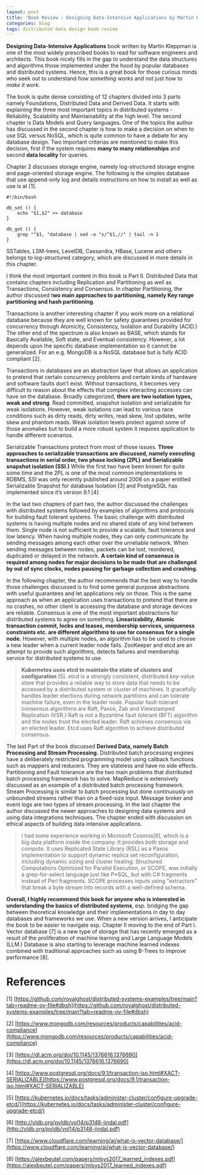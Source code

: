 ```yaml
---
layout: post
title: "Book Review : Designing Data-Intensive Applications by Martin Kleppmann"
categories: blog
tags: distributed data design book-review
---
```


**Designing Data-Intensive Applications** book written by Martin Kleppman is one of the most widely prescribed books to read for software engineers and architects. This book nicely fills in the gap to understand the data structures and algorithms those implemented under the hood by popular databases and distributed systems. Hence, this is a great book for those curious minds who seek out to understand _how something works_ and not just _how to make it work_.

The book is quite dense consisting of 12 chapters divided into 3 parts namely Foundations, Distributed Data and Derived Data. It starts with explaining the three most important topics in distributed systems - Reliability, Scalability and Maintainability at the high level. The second chapter is Data Models and Query languages. One of the topics the author has discussed in the second chapter is how to make a decision on when to use SQL versus NoSQL, which is quite common to have a debate for any database design. Two important criterias are mentioned to make this decision, first if the system requires **many to many relationships** and second **data locality** for queries. 

Chapter 2 discusses storage engine, namely log-structured storage engine and page-oriented storage engine. The following is the simples database that use append-only log and details instructions on how to install as well as use is at [1].
```
#!/bin/bash

db_set () {
    echo "$1,$2" >> database
}

db_get () {
    grep "^$1, "database | sed -e "s/^$1,//" | tail -n 1
}
```
SSTables, LSM-trees, LevelDB, Cassandra, HBase, Lucene and others belongs to log-structured category, which are discussed in more details in this chapter.

I think the most important content in this book is Part II. Distributed Data that contains chapters including Replication and Partitioning as well as Transactions, Consistency and Consensus. In chapter Partitioning, the author discussed t**wo main approaches to partitioning, namely Key range partitioning and hash partitioning**. 

Transactions is another interesting chapter if you work more on a relational database because they are well known for safety guarantees provided for concurrency through Atomicity, Consistency, Isolation and Durability (ACID.) The other end of the spectrum is also known as BASE, which stands for Basically Available, Soft state, and Eventual consistency. However, a lot depends upon the specific database implementation so it cannot be generalized. For an e.g. MongoDB is a NoSQL database but is fully ACID compliant [2]. 

Transactions in databases are an abstraction layer that allows an application to pretend that certain concurrency problems and certain kinds of hardware and software faults don’t exist. Without transactions, it becomes very difficult to reason about the effects that complex interacting accesses can have on the database. Broadly categorized, **there are two isolation types, weak and strong**. Read committed, snapshot isolation and serializable for weak isolations. However, weak isolations can lead to various race conditions such as dirty reads, dirty writes, read skew, lost updates, write skew and phantom reads. Weak isolation levels protect against some of those anomalies but to build a more robust system it requires application to handle different scenarios. 

Serializable Transactions protect from most of those issues. **Three approaches to serializable transactions are discussed, namely executing transactions in serial order, two phase locking (2PL) and Serializable snapshot isolation (SSI.)** While the first two have been known for quite some time and the 2PL is one of the most common implementations in RDBMS, SSI was only recently published around 2008 on a paper entitled Serializable Snapshot for database Isolation [3] and PostgreSQL has implemented since it’s version 9.1 [4]

In the last two chapters of part two, the author discussed the challenges with distributed systems followed by examples of algorithms and protocols for building fault tolerant systems. The basic challenge with distributed systems is having multiple nodes and no shared state of any kind between them. Single node is not sufficient to provide a scalable, fault tolerance and low latency. When having multiple nodes, they can only communicate by sending messages among each other over the unreliable network. When sending messages between nodes, packets can be lost, reordered, duplicated or delayed in the network. **A certain kind of consensus is required among nodes for major decisions to be made that are challenged by out of sync clocks, nodes pausing for garbage collection and crashing.**

In the following chapter, the author recommends that the  best way to handle those challenges discussed is to find some general purpose abstractions with useful guarantees and let applications rely on those. This is the same approach as when an application uses transactions to pretend that there are no crashes, no other client is accessing the database and storage devices are reliable. Consensus is one of the most important abstractions for distributed systems to agree on something. **Linearizability, Atomic transaction commit, locks and leases, membership services, uniqueness constraints etc. are different algorithms to use for consensus for a single node.** However, with multiple nodes, an algorithm has to be used to choose a new leader when a current leader node fails. ZooKeeper and etcd are an attempt to provide such algorithms, detects failures and membership service for distributed systems to use. 

> **Kubernetes uses etcd to maintain the state of clusters and configuration** [5]. etcd is a strongly consistent, distributed key-value store that provides a reliable way to store data that needs to be accessed by a distributed system or cluster of machines. It gracefully handles leader elections during network partitions and can tolerate machine failure, even in the leader node. Popular fault-tolerant consensus algorithms are Raft, Paxos, Zab and Viewstamped Replication (VSR.)  Raft is not a Byzantine fault tolerant (BFT) algorithm and the nodes trust the elected leader. Raft achieves consensus via an elected leader. Etcd uses Raft algorithm to achieve distributed consensus. 

The last Part of the book discussed **Derived Data, namely Batch Processing and Stream Processing.** Distributed batch processing engines have a deliberately restricted programming model using callback functions such as mappers and reducers. They are stateless and have no side effects. Partitioning and Fault tolerance are the two main problems that distributed batch processing framework has to solve. MapReduce is extensively discussed as an example of a distributed batch processing framework. Stream Processing is similar to batch processing but done continuously on unbounded streams rather than on a fixed-size input. Message broker and event logs are two types of stream processing. In the last chapter the author discussed the newer approaches to designing data systems and using data integrations techniques. The chapter ended with discussion on ethical aspects of building data intensive applications. 

> I had some experience working in Microsoft Cosmos[6], which is a big data platform inside the company. It provides both storage and compute. It uses Replicated State Library (RSL) as a Paxos implementation to support dynamic replica set reconfiguration, including dynamic sizing and cluster healing. Structured Computations Optimized for Parallel Execution, or SCOPE, was initially a grep-for-select language just like P*SQL, but with C# fragments instead of Perl fragments. SCOPE processes inputs using "extractors" that break a byte stream into records with a well-defined schema.

**Overall, I highly recommend this book for anyone who is interested in understanding the basics of distributed systems**, esp. bridging the gap between theoretical knowledge and their implementations in day to day databases and frameworks we use. When a new version arrives, I anticipate the book to be easier to navigate esp. Chapter II moving to the end of Part I. Vector database [7] is a new type of storage that has recently emerged as a result of the proliferation of machine learning and Large Language Models (LLM.) Database is also starting to leverage machine learned indexes combined with traditional approaches such as using B-Trees to improve performance [8]. 


# References

[1] [https://github.com/royalghost/distributed-systems-examples/tree/main?tab=readme-ov-file#dbsh](https://github.com/royalghost/distributed-systems-examples/tree/main?tab=readme-ov-file#dbsh)

[2] [https://www.mongodb.com/resources/products/capabilities/acid-compliance](https://www.mongodb.com/resources/products/capabilities/acid-compliance) 

[3] [https://dl.acm.org/doi/10.1145/1376616.1376690](https://dl.acm.org/doi/10.1145/1376616.1376690)  

[4] [https://www.postgresql.org/docs/9.1/transaction-iso.html#XACT-SERIALIZABLE](https://www.postgresql.org/docs/9.1/transaction-iso.html#XACT-SERIALIZABLE)

[5] [https://kubernetes.io/docs/tasks/administer-cluster/configure-upgrade-etcd/](https://kubernetes.io/docs/tasks/administer-cluster/configure-upgrade-etcd/) 

[6] [http://vldb.org/pvldb/vol14/p3148-jindal.pdf](http://vldb.org/pvldb/vol14/p3148-jindal.pdf) 

[7] [https://www.cloudflare.com/learning/ai/what-is-vector-database/](https://www.cloudflare.com/learning/ai/what-is-vector-database/) 

[8] [https://alexbeutel.com/papers/mlsys2017_learned_indexes.pdf](https://alexbeutel.com/papers/mlsys2017_learned_indexes.pdf) 